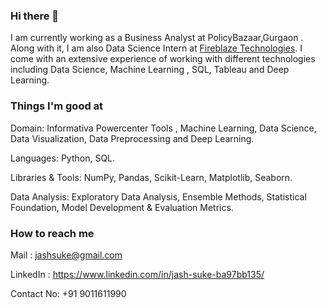 ### Hi there 👋

<!--
**Jash-tech/Jash-tech** is a ✨ _special_ ✨ repository because its `README.md` (this file) appears on your GitHub profile.

Here are some ideas to get you started:

- 🔭 I’m currently working on ...
- 🌱 I’m currently learning ...
- 👯 I’m looking to collaborate on ...
- 🤔 I’m looking for help with ...
- 💬 Ask me about ...
- 📫 How to reach me: ...
- 😄 Pronouns: ...
- ⚡ Fun fact: ...
-->
I am currently working as a Business Analyst at PolicyBazaar,Gurgaon . Along with it, I am also Data Science Intern at [Fireblaze Technologies](https://fireblaze.in/).  I come with an extensive experience of working with different technologies including Data Science, Machine Learning , SQL, Tableau and Deep Learning.

### Things I'm good at 
Domain:  Informativa Powercenter Tools , Machine Learning, Data Science, Data Visualization, Data Preprocessing and Deep Learning.

Languages: Python, SQL.

Libraries & Tools: NumPy, Pandas, Scikit-Learn, Matplotlib, Seaborn.

Data Analysis: Exploratory Data Analysis, Ensemble Methods, Statistical Foundation, Model Development & Evaluation Metrics.

### How to reach me

Mail : jashsuke@gmail.com

LinkedIn : https://www.linkedin.com/in/jash-suke-ba97bb135/

Contact No: +91 9011611990

    

